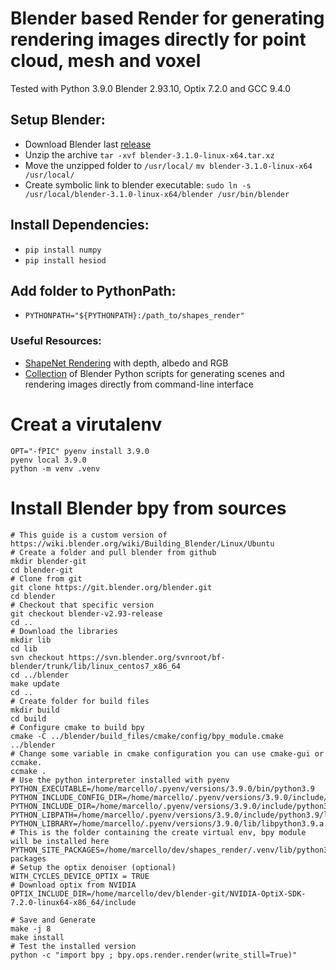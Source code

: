 # Blender based Render for generating rendering images directly for point cloud, mesh and voxel

Tested with Python 3.9.0 Blender 2.93.10, Optix 7.2.0 and GCC 9.4.0

## Setup Blender:
* Download Blender last [release](https://www.blender.org/download/)
* Unzip the archive `tar -xvf blender-3.1.0-linux-x64.tar.xz`
* Move the unzipped folder to `/usr/local/` `mv blender-3.1.0-linux-x64 /usr/local/`
* Create symbolic link to blender executable: `sudo ln -s /usr/local/blender-3.1.0-linux-x64/blender /usr/bin/blender`

## Install Dependencies:
* `pip install numpy`
* `pip install hesiod` 

## Add folder to PythonPath:
* `PYTHONPATH="${PYTHONPATH}:/path_to/shapes_render"`

### Useful Resources:
* [ShapeNet Rendering](https://github.com/panmari/stanford-shapenet-renderer/blob/master/render_blender.py) with depth, albedo and RGB
* [Collection](https://github.com/yuki-koyama/blender-cli-rendering) of Blender Python scripts for generating scenes and rendering images directly from command-line interface

# Creat a virutalenv
```
OPT="-fPIC" pyenv install 3.9.0
pyenv local 3.9.0
python -m venv .venv
```

# Install Blender bpy from sources
```
# This guide is a custom version of https://wiki.blender.org/wiki/Building_Blender/Linux/Ubuntu
# Create a folder and pull blender from github
mkdir blender-git
cd blender-git
# Clone from git
git clone https://git.blender.org/blender.git
cd blender
# Checkout that specific version
git checkout blender-v2.93-release
cd ..
# Download the libraries
mkdir lib
cd lib
svn checkout https://svn.blender.org/svnroot/bf-blender/trunk/lib/linux_centos7_x86_64
cd ../blender
make update
cd ..
# Create folder for build files
mkdir build
cd build
# Configure cmake to build bpy
cmake -C ../blender/build_files/cmake/config/bpy_module.cmake  ../blender
# Change some variable in cmake configuration you can use cmake-gui or ccmake.
ccmake .
# Use the python interpreter installed with pyenv
PYTHON_EXECUTABLE=/home/marcello/.pyenv/versions/3.9.0/bin/python3.9 
PYTHON_INCLUDE_CONFIG_DIR=/home/marcello/.pyenv/versions/3.9.0/include/python3.9
PYTHON_INCLUDE_DIR=/home/marcello/.pyenv/versions/3.9.0/include/python3.9
PYTHON_LIBPATH=/home/marcello/.pyenv/versions/3.9.0/include/python3.9/lib
PYTHON_LIBRARY=/home/marcello/.pyenv/versions/3.9.0/lib/libpython3.9.a
# This is the folder containing the create virtual env, bpy module will be installed here
PYTHON_SITE_PACKAGES=/home/marcello/dev/shapes_render/.venv/lib/python3.9/site-packages
# Setup the optix denoiser (optional)
WITH_CYCLES_DEVICE_OPTIX = TRUE
# Download optix from NVIDIA
OPTIX_INCLUDE_DIR=/home/marcello/dev/blender-git/NVIDIA-OptiX-SDK-7.2.0-linux64-x86_64/include

# Save and Generate
make -j 8
make install
# Test the installed version
python -c "import bpy ; bpy.ops.render.render(write_still=True)"
```
